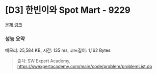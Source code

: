 # [D3] 한빈이와 Spot Mart - 9229 

[문제 링크](https://swexpertacademy.com/main/code/problem/problemDetail.do?contestProbId=AW8Wj7cqbY0DFAXN) 

### 성능 요약

메모리: 25,584 KB, 시간: 135 ms, 코드길이: 1,162 Bytes



> 출처: SW Expert Academy, https://swexpertacademy.com/main/code/problem/problemList.do